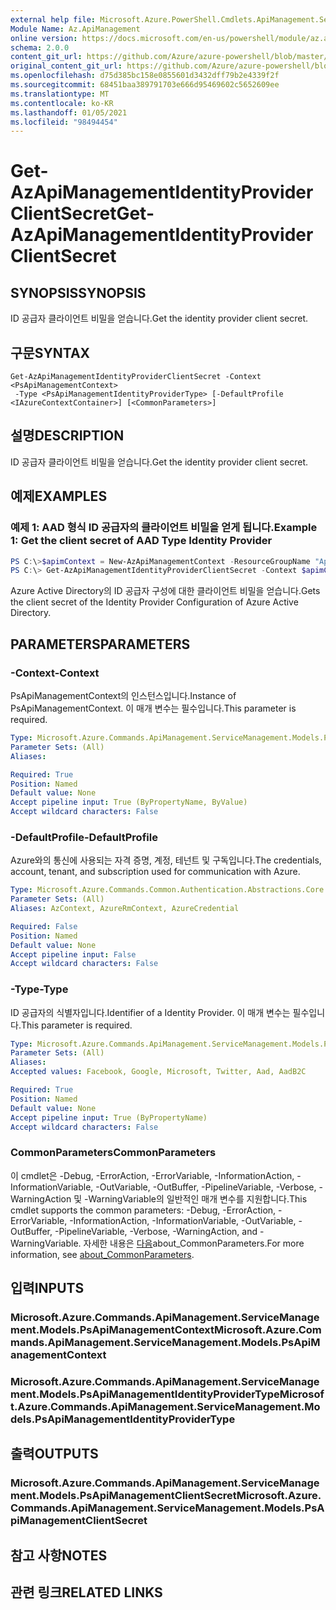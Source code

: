 ```yaml
---
external help file: Microsoft.Azure.PowerShell.Cmdlets.ApiManagement.ServiceManagement.dll-Help.xml
Module Name: Az.ApiManagement
online version: https://docs.microsoft.com/en-us/powershell/module/az.apimanagement/get-azapimanagementidentityproviderclientsecret
schema: 2.0.0
content_git_url: https://github.com/Azure/azure-powershell/blob/master/src/ApiManagement/ApiManagement/help/Get-AzApiManagementIdentityProviderClientSecret.md
original_content_git_url: https://github.com/Azure/azure-powershell/blob/master/src/ApiManagement/ApiManagement/help/Get-AzApiManagementIdentityProviderClientSecret.md
ms.openlocfilehash: d75d385bc158e0855601d3432dff79b2e4339f2f
ms.sourcegitcommit: 68451baa389791703e666d95469602c5652609ee
ms.translationtype: MT
ms.contentlocale: ko-KR
ms.lasthandoff: 01/05/2021
ms.locfileid: "98494454"
---
```

# <span data-ttu-id="a2f7f-101">Get-AzApiManagementIdentityProviderClientSecret</span><span class="sxs-lookup"><span data-stu-id="a2f7f-101">Get-AzApiManagementIdentityProviderClientSecret</span></span>

## <span data-ttu-id="a2f7f-102">SYNOPSIS</span><span class="sxs-lookup"><span data-stu-id="a2f7f-102">SYNOPSIS</span></span>
<span data-ttu-id="a2f7f-103">ID 공급자 클라이언트 비밀을 얻습니다.</span><span class="sxs-lookup"><span data-stu-id="a2f7f-103">Get the identity provider client secret.</span></span>

## <span data-ttu-id="a2f7f-104">구문</span><span class="sxs-lookup"><span data-stu-id="a2f7f-104">SYNTAX</span></span>

```
Get-AzApiManagementIdentityProviderClientSecret -Context <PsApiManagementContext>
 -Type <PsApiManagementIdentityProviderType> [-DefaultProfile <IAzureContextContainer>] [<CommonParameters>]
```

## <span data-ttu-id="a2f7f-105">설명</span><span class="sxs-lookup"><span data-stu-id="a2f7f-105">DESCRIPTION</span></span>
<span data-ttu-id="a2f7f-106">ID 공급자 클라이언트 비밀을 얻습니다.</span><span class="sxs-lookup"><span data-stu-id="a2f7f-106">Get the identity provider client secret.</span></span>

## <span data-ttu-id="a2f7f-107">예제</span><span class="sxs-lookup"><span data-stu-id="a2f7f-107">EXAMPLES</span></span>

### <span data-ttu-id="a2f7f-108">예제 1: AAD 형식 ID 공급자의 클라이언트 비밀을 얻게 됩니다.</span><span class="sxs-lookup"><span data-stu-id="a2f7f-108">Example 1: Get the client secret of AAD Type Identity Provider</span></span>
```powershell
PS C:\>$apimContext = New-AzApiManagementContext -ResourceGroupName "Api-Default-WestUS" -ServiceName "contoso"
PS C:\> Get-AzApiManagementIdentityProviderClientSecret -Context $apimContext -Type Aad
```

<span data-ttu-id="a2f7f-109">Azure Active Directory의 ID 공급자 구성에 대한 클라이언트 비밀을 얻습니다.</span><span class="sxs-lookup"><span data-stu-id="a2f7f-109">Gets the client secret of the Identity Provider Configuration of Azure Active Directory.</span></span>

## <span data-ttu-id="a2f7f-110">PARAMETERS</span><span class="sxs-lookup"><span data-stu-id="a2f7f-110">PARAMETERS</span></span>

### <span data-ttu-id="a2f7f-111">-Context</span><span class="sxs-lookup"><span data-stu-id="a2f7f-111">-Context</span></span>
<span data-ttu-id="a2f7f-112">PsApiManagementContext의 인스턴스입니다.</span><span class="sxs-lookup"><span data-stu-id="a2f7f-112">Instance of PsApiManagementContext.</span></span>
<span data-ttu-id="a2f7f-113">이 매개 변수는 필수입니다.</span><span class="sxs-lookup"><span data-stu-id="a2f7f-113">This parameter is required.</span></span>

```yaml
Type: Microsoft.Azure.Commands.ApiManagement.ServiceManagement.Models.PsApiManagementContext
Parameter Sets: (All)
Aliases:

Required: True
Position: Named
Default value: None
Accept pipeline input: True (ByPropertyName, ByValue)
Accept wildcard characters: False
```

### <span data-ttu-id="a2f7f-114">-DefaultProfile</span><span class="sxs-lookup"><span data-stu-id="a2f7f-114">-DefaultProfile</span></span>
<span data-ttu-id="a2f7f-115">Azure와의 통신에 사용되는 자격 증명, 계정, 테넌트 및 구독입니다.</span><span class="sxs-lookup"><span data-stu-id="a2f7f-115">The credentials, account, tenant, and subscription used for communication with Azure.</span></span>

```yaml
Type: Microsoft.Azure.Commands.Common.Authentication.Abstractions.Core.IAzureContextContainer
Parameter Sets: (All)
Aliases: AzContext, AzureRmContext, AzureCredential

Required: False
Position: Named
Default value: None
Accept pipeline input: False
Accept wildcard characters: False
```

### <span data-ttu-id="a2f7f-116">-Type</span><span class="sxs-lookup"><span data-stu-id="a2f7f-116">-Type</span></span>
<span data-ttu-id="a2f7f-117">ID 공급자의 식별자입니다.</span><span class="sxs-lookup"><span data-stu-id="a2f7f-117">Identifier of a Identity Provider.</span></span>
<span data-ttu-id="a2f7f-118">이 매개 변수는 필수입니다.</span><span class="sxs-lookup"><span data-stu-id="a2f7f-118">This parameter is required.</span></span>

```yaml
Type: Microsoft.Azure.Commands.ApiManagement.ServiceManagement.Models.PsApiManagementIdentityProviderType
Parameter Sets: (All)
Aliases:
Accepted values: Facebook, Google, Microsoft, Twitter, Aad, AadB2C

Required: True
Position: Named
Default value: None
Accept pipeline input: True (ByPropertyName)
Accept wildcard characters: False
```

### <span data-ttu-id="a2f7f-119">CommonParameters</span><span class="sxs-lookup"><span data-stu-id="a2f7f-119">CommonParameters</span></span>
<span data-ttu-id="a2f7f-120">이 cmdlet은 -Debug, -ErrorAction, -ErrorVariable, -InformationAction, -InformationVariable, -OutVariable, -OutBuffer, -PipelineVariable, -Verbose, -WarningAction 및 -WarningVariable의 일반적인 매개 변수를 지원합니다.</span><span class="sxs-lookup"><span data-stu-id="a2f7f-120">This cmdlet supports the common parameters: -Debug, -ErrorAction, -ErrorVariable, -InformationAction, -InformationVariable, -OutVariable, -OutBuffer, -PipelineVariable, -Verbose, -WarningAction, and -WarningVariable.</span></span> <span data-ttu-id="a2f7f-121">자세한 내용은 [다음](http://go.microsoft.com/fwlink/?LinkID=113216)about_CommonParameters.</span><span class="sxs-lookup"><span data-stu-id="a2f7f-121">For more information, see [about_CommonParameters](http://go.microsoft.com/fwlink/?LinkID=113216).</span></span>

## <span data-ttu-id="a2f7f-122">입력</span><span class="sxs-lookup"><span data-stu-id="a2f7f-122">INPUTS</span></span>

### <span data-ttu-id="a2f7f-123">Microsoft.Azure.Commands.ApiManagement.ServiceManagement.Models.PsApiManagementContext</span><span class="sxs-lookup"><span data-stu-id="a2f7f-123">Microsoft.Azure.Commands.ApiManagement.ServiceManagement.Models.PsApiManagementContext</span></span>

### <span data-ttu-id="a2f7f-124">Microsoft.Azure.Commands.ApiManagement.ServiceManagement.Models.PsApiManagementIdentityProviderType</span><span class="sxs-lookup"><span data-stu-id="a2f7f-124">Microsoft.Azure.Commands.ApiManagement.ServiceManagement.Models.PsApiManagementIdentityProviderType</span></span>

## <span data-ttu-id="a2f7f-125">출력</span><span class="sxs-lookup"><span data-stu-id="a2f7f-125">OUTPUTS</span></span>

### <span data-ttu-id="a2f7f-126">Microsoft.Azure.Commands.ApiManagement.ServiceManagement.Models.PsApiManagementClientSecret</span><span class="sxs-lookup"><span data-stu-id="a2f7f-126">Microsoft.Azure.Commands.ApiManagement.ServiceManagement.Models.PsApiManagementClientSecret</span></span>

## <span data-ttu-id="a2f7f-127">참고 사항</span><span class="sxs-lookup"><span data-stu-id="a2f7f-127">NOTES</span></span>

## <span data-ttu-id="a2f7f-128">관련 링크</span><span class="sxs-lookup"><span data-stu-id="a2f7f-128">RELATED LINKS</span></span>
